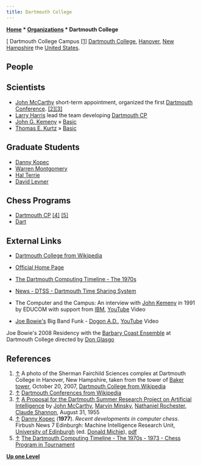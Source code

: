 ```yaml
---
title: Dartmouth College
---
```

**[Home](Home "Home") * [Organizations](Organizations "Organizations") * Dartmouth College**

\[ Dartmouth College Campus <a id="cite-note-1" href="#cite-ref-1">[1]</a>
[Dartmouth College](https://en.wikipedia.org/wiki/Dartmouth_College), [Hanover](https://en.wikipedia.org/wiki/Hanover,_New_Hampshire), [New Hampshire](https://en.wikipedia.org/wiki/New_Hampshire) the [United States](https://en.wikipedia.org/wiki/United_States).

## People

## Scientists

- [John McCarthy](John_McCarthy "John McCarthy") short-term appointment, organized the first [Dartmouth Conference](https://en.wikipedia.org/wiki/Dartmouth_Conferences). <a id="cite-note-2" href="#cite-ref-2">[2]</a><a id="cite-note-3" href="#cite-ref-3">[3]</a>
- [Larry Harris](Larry_Harris "Larry Harris") lead the team developing [Dartmouth CP](Dartmouth_CP "Dartmouth CP")
- [John G. Kemeny](Mathematician#JGKemeny "Mathematician") » [Basic](Basic "Basic")
- [Thomas E. Kurtz](Mathematician#ThomasEKurtz "Mathematician") » [Basic](Basic "Basic")

## Graduate Students

- [Danny Kopec](Danny_Kopec "Danny Kopec")
- [Warren Montgomery](Warren_Montgomery "Warren Montgomery")
- [Hal Terrie](Hal_Terrie "Hal Terrie")
- [David Levner](index.php?title=David_Levner&action=edit&redlink=1 "David Levner (page does not exist)")

## Chess Programs

- [Dartmouth CP](Dartmouth_CP "Dartmouth CP") <a id="cite-note-4" href="#cite-ref-4">[4]</a> <a id="cite-note-5" href="#cite-ref-5">[5]</a>
- [Dart](Dart "Dart")

## External Links

- [Dartmouth College from Wikipedia](https://en.wikipedia.org/wiki/Dartmouth_College)

- [Official Home Page](http://www.dartmouth.edu/)

- [The Dartmouth Computing Timeline - The 1970s](http://www.dartmouth.edu/comp/about/archive/history/timeline/1970s.html)

- [News - DTSS - Dartmouth Time Sharing System](http://dtss.dartmouth.edu/reunion07.php)

- The Computer and the Campus: An interview with [John Kemeny](Mathematician#JGKemeny "Mathematician") in 1991 by EDUCOM with support from [IBM](index.php?title=IBM&action=edit&redlink=1 "IBM (page does not exist)"), [YouTube](https://en.wikipedia.org/wiki/YouTube) Video

- [Joe Bowie's](Category:Joseph_Bowie "Category:Joseph Bowie") Big Band Funk - [Dogon A.D.](https://en.wikipedia.org/wiki/Dogon_A.D.), [YouTube](https://en.wikipedia.org/wiki/YouTube) Video

Joe Bowie's 2008 Residency with the [Barbary Coast Ensemble](http://www.thedartmouth.com/article/2015/10/barbary-coast-explores-latin-jazz-in-weekends-show/) at Dartmouth College directed by [Don Glasgo](http://music.dartmouth.edu/people/donald-glasgo)

## References

1. <a id="cite-ref-1" href="#cite-note-1">↑</a> A photo of the Sherman Fairchild Sciences complex at Dartmouth College in Hanover, New Hampshire, taken from the tower of [Baker tower](https://en.wikipedia.org/wiki/Baker-Berry_Library), October 20, 2007, [Dartmouth College from Wikipedia](https://en.wikipedia.org/wiki/Dartmouth_College)
1. <a id="cite-ref-2" href="#cite-note-2">↑</a> [Dartmouth Conferences from Wikipedia](https://en.wikipedia.org/wiki/Dartmouth_Conference)
1. <a id="cite-ref-3" href="#cite-note-3">↑</a> [A Proposal for the Dartmouth Summer Research Project on Artificial Intelligence](http://www-formal.stanford.edu/jmc/history/dartmouth/dartmouth.html) by [John McCarthy](John_McCarthy "John McCarthy"), [Marvin Minsky](Marvin_Minsky "Marvin Minsky"), [Nathaniel Rochester](https://en.wikipedia.org/wiki/Nathaniel_Rochester_%28computer_scientist%29), [Claude Shannon](Claude_Shannon "Claude Shannon"), August 31, 1955
1. <a id="cite-ref-4" href="#cite-note-4">↑</a> [Danny Kopec](Danny_Kopec "Danny Kopec") (**1977**). *Recent developments in computer chess*. Firbush News 7 Edinburgh: Machine Intelligence Research Unit, [University of Edinburgh](University_of_Edinburgh "University of Edinburgh") (ed. [Donald Michie](Donald_Michie "Donald Michie")), [pdf](http://www.sci.brooklyn.cuny.edu/~kopec/Publications/Publications/O_45_C.pdf)
1. <a id="cite-ref-5" href="#cite-note-5">↑</a> [The Dartmouth Computing Timeline - The 1970s - 1973 - Chess Program in Tournament](http://www.dartmouth.edu/comp/about/archive/history/timeline/1970s.html#1973)

**[Up one Level](Organizations "Organizations")**

